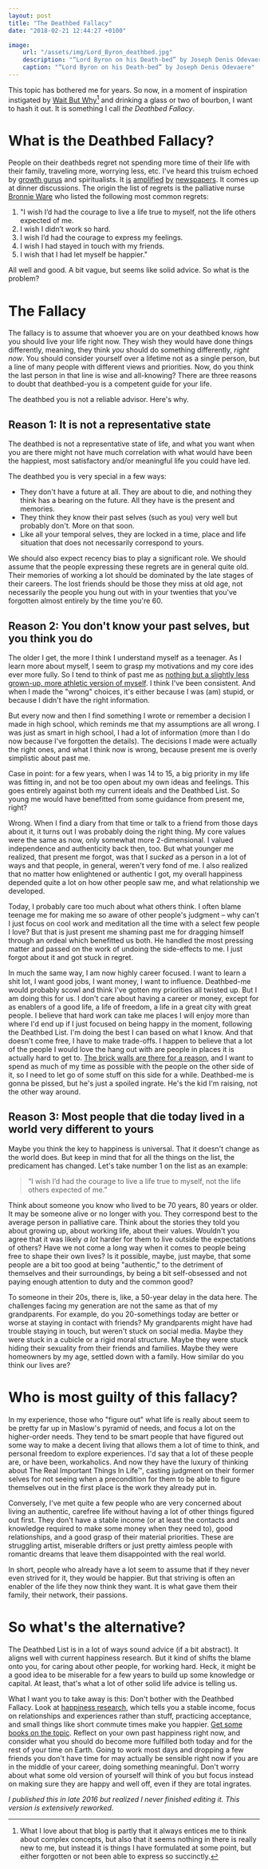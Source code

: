 ```yaml
---
layout: post
title: "The Deathbed Fallacy"
date: "2018-02-21 12:44:27 +0100"

image:
    url: "/assets/img/Lord_Byron_deathbed.jpg"
    description: "“Lord Byron on his Death-bed” by Joseph Denis Odevaere"
    caption: "“Lord Byron on his Death-bed” by Joseph Denis Odevaere"
---
```



This topic has bothered me for years. So now, in a moment of inspiration instigated by [Wait But Why][wbw][^1] and drinking a glass or two of bourbon, I want to hash it out. It is something I call *the Deathbed Fallacy*.


# What is the Deathbed Fallacy?

People on their deathbeds regret not spending more time of their life with their family, traveling more, worrying less, etc. I've heard this truism echoed by [growth gurus](http://www.thelawofattraction.com/the-top-5-regrets-people-reveal-they-have-on-their-deathbed/) and spiritualists. It [is](https://www.huffingtonpost.com/bronnie-ware/top-5-regrets-of-the-dyin_b_1220965.html) [amplified](https://www.theguardian.com/lifeandstyle/2012/feb/01/top-five-regrets-of-the-dying) [by](http://www.independent.co.uk/life-style/palliative-nurse-shares-the-most-common-regrets-of-her-patients-a6821061.html) [newspapers](http://www.businessinsider.com/5-things-people-regret-on-their-deathbed-2013-12). It comes up at dinner discussions. The origin the list of regrets is the palliative nurse [Bronnie Ware][deathbed] who listed the following most common regrets:

1. "I wish I’d had the courage to live a life true to myself, not the life others expected of me.
2. I wish I didn’t work so hard.
3. I wish I’d had the courage to express my feelings.
4. I wish I had stayed in touch with my friends.
5. I wish that I had let myself be happier."

All well and good. A bit vague, but seems like solid advice. So what is the
problem?

# The Fallacy

The fallacy is to assume that whoever you are on your deathbed knows how you should live your life right now. They wish they would have done things differently, meaning, they think *you* should do something differently, *right now*. You should consider yourself over a lifetime not as a single person, but a line of many people with different views and priorities. Now, do you think the last person in that line is wise and all-knowing? There are three reasons to doubt that deathbed-you is a competent guide for your life.

The deathbed you is not a reliable advisor. Here's why.

## Reason 1: It is not a representative state

The deathbed is not a representative state of life, and what you want when you
are there might not have much correlation with what would have been the happiest, most satisfactory and/or meaningful life you could have led.

The deathbed you is very special in a few ways:

* They don't have a future at all. They are about to die, and nothing they
  think has a bearing on the future. All they have is the present and memories.
* They think they know their past selves (such as you) very well but probably
  don't. More on that soon.
* Like all your temporal selves, they are locked in a time, place and life
  situation that does not necessarily correspond to yours.

We should also expect recency bias to play a significant role. We should assume that the people expressing these regrets are in general quite old. Their memories of working a lot should be dominated by the late stages of their careers. The lost friends should be those they miss at old age, not necessarily the people you hung out with in your twenties that you've forgotten almost entirely by the time you're 60.

## Reason 2: You don't know your past selves, but you think you do

The older I get, the more I think I understand myself as a teenager. As I learn more about myself, I seem to grasp my motivations and my core ides ever more fully. So I tend to think of past me as [nothing but a slightly less grown-up, more athletic version of myself][smbc]. I think I've been consistent. And when I made the "wrong" choices, it's either because I was (am) stupid, or because I didn't have the right information.

But every now and then I find something I wrote or remember a decision I made in high school, which reminds me that my assumptions are all wrong. I was just as smart in high school, I had a lot of information (more than I do now because I've forgotten the details). The decisions I made were actually the right ones, and what I think now is wrong, because present me is overly simplistic about past me.

Case in point: for a few years, when I was 14 to 15, a big priority in my life was fitting in, and not be too open about my own ideas and feelings. This goes entirely against both my current ideals and the Deathbed List. So young me would have benefitted from some guidance from present me, right?

Wrong. When I find a diary from that time or talk to a friend from those days about it, it turns out I was probably doing the right thing. My core values were the same as now, only somewhat more 2-dimensional. I valued independence and authenticity back then, too. But what younger me realized, that present me forgot, was that I *sucked* as a person in a lot of ways and that people, in general, weren't very fond of me. I also realized that no matter how enlightened or authentic I got, my overall happiness depended quite a lot on how other people saw me, and what relationship we developed.

Today, I probably care too much about what others think. I often blame teenage me for making me so aware of other people's judgment – why can't I just focus on cool work and meditation all the time with a select few people I love? But that is just present me shaming past me for dragging himself through an ordeal which benefitted us both. He handled the most pressing matter and passed on the work of undoing the side-effects to me. I just forgot about it and got stuck in regret.

In much the same way, I am now highly career focused. I want to learn a shit lot, I want good jobs, I want money, I want to influence. Deathbed-me would probably scowl and think I've gotten my priorities all twisted up. But I am doing this for us. I don't care about having a career or money, except for as enablers of a good life, a life of freedom, a life in a great city with great people. I believe that hard work can take me places I will enjoy more than where I'd end up if I just focused on being happy in the moment, following the Deathbed List. I'm doing the best I can based on what I know. And that doesn't come free, I have to make trade-offs. I happen to believe that a lot of the people I would love the hang out with are people in places it is actually hard to get to. [The brick walls are there for a reason][brick-walls], and I want to spend as much of my time as possible with the people on the other side of it, so I need to let go of some stuff on this side for a while. Deathbed-me is gonna be pissed, but he's just a spoiled ingrate. He's the kid I'm raising, not the other way around.

## Reason 3: Most people that die today lived in a world very different to yours

Maybe you think the key to happiness is universal. That it doesn't change as the world does. But keep in mind that for all the things on the list, the predicament has changed. Let's take number 1 on the list as an example:

> “I wish I’d had the courage to live a life true to myself, not the life others expected of me."

Think about someone you know who lived to be 70 years, 80 years or older. It may be someone alive or no longer with you. They correspond best to the average person in palliative care. Think about the stories they told you about growing up, about working life, about their values. Wouldn't you agree that it was likely *a lot* harder for them to live outside the expectations of others? Have we not come a long way when it comes to people being free to shape their own lives? Is it possible, maybe, just maybe, that some people are a bit too good at being "authentic," to the detriment of themselves and their surroundings, by being a bit self-obsessed and not paying enough attention to duty and the common good?

To someone in their 20s, there is, like, a 50-year delay in the data here. The challenges facing my generation are not the same as that of my grandparents. For example, do you 20-somethings today are better or worse at staying in contact with friends? My grandparents might have had trouble staying in touch, but weren't stuck on social media. Maybe they were stuck in a cubicle or a rigid moral structure. Maybe they were stuck hiding their sexuality from their friends and families. Maybe they were homeowners by my age, settled down with a family. How similar do you think our lives are?

# Who is most guilty of this fallacy?

In my experience, those who "figure out" what life is really about seem to be pretty far
up in Maslow's pyramid of needs, and focus a lot on the higher-order needs. They tend to be smart people that have figured out some way to make a decent living that allows them a lot of time to think, and personal freedom to explore experiences. I'd say that a lot of these people are, or have been, workaholics. And now they have the luxury of thinking about The Real Important Things In Life™, casting judgment on their former selves for not seeing when a precondition for them to be able to figure themselves out in the first place is the work they already put in.

Conversely, I've met quite a few people who are very concerned about living an authentic, carefree life without having a lot of other things figured out first. They don't have a stable income (or at least the contacts and knowledge required to make some money when they need to), good relationships, and a good grasp of their material priorities. These are struggling artist, miserable drifters or just pretty aimless people with romantic dreams that leave them disappointed with the real world.

In short, people who already have a lot seem to assume that if they never even strived for it, they would be happier. But that striving is often an enabler of the life they now think they want. It is what gave them their family, their network, their passions.

# So what's the alternative?

The Deathbed List is in a lot of ways sound advice (if a bit abstract). It aligns well with current happiness research. But it kind of shifts the blame onto you, for caring about other people, for working hard. Heck, it might be a good idea to be miserable for a few years to build up some knowledge or capital. At least, that's what a lot of other solid life advice is telling us.

What I want you to take away is this: Don't bother with the Deathbed Fallacy. Look at [happiness research](https://en.wikipedia.org/wiki/Grant_Study), which tells you a stable income, focus on relationships and experiences rather than stuff, practicing acceptance, and small things like short commute times make you happier. [Get some books on the topic](https://www.happinessresearchinstitute.com/books). Reflect on your own past happiness right now, and consider what you should do become more fulfilled both today and for the rest of your time on Earth. Going to work most days and dropping a few friends you don't have time for may actually be sensible right now if you are in the middle of your career, doing something meaningful. Don't worry about what some old version of yourself will think of you but focus instead on making sure they are happy and well off, even if they are total ingrates.

*I published this in late 2016 but realized I never finished editing it. This version is extensively reworked.*

[wbw]: http://waitbutwhy.com/2014/10/religion-for-the-nonreligious.html
[deathbed]: http://bronnieware.com/regrets-of-the-dying/
[smbc]: http://www.smbc-comics.com/?id=3474
[brick-walls]: https://www.youtube.com/watch?v=ji5_MqicxSo&ab_channel=CarnegieMellonUniversity
[^1]: What I love about that blog is partly that it always entices me to think about complex concepts, but also that it seems nothing in there is really new to me, but instead it is things I have formulated at some point, but either forgotten or not been able to express so succinctly.
